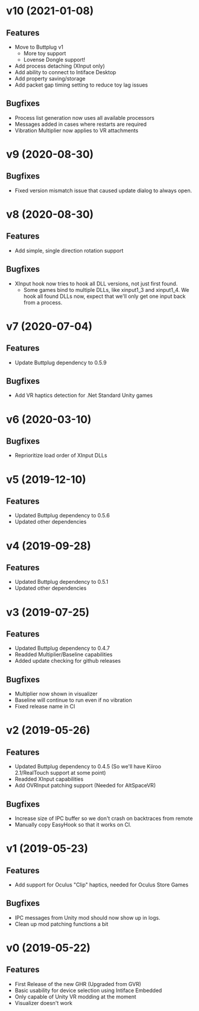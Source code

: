 # v10 (2021-01-08)

## Features

- Move to Buttplug v1
  - More toy support
  - Lovense Dongle support!
- Add process detaching (XInput only)
- Add ability to connect to Intiface Desktop
- Add property saving/storage
- Add packet gap timing setting to reduce toy lag issues

## Bugfixes

- Process list generation now uses all available processors
- Messages added in cases where restarts are required
- Vibration Multiplier now applies to VR attachments

# v9 (2020-08-30)

## Bugfixes

- Fixed version mismatch issue that caused update dialog to always
  open.

# v8 (2020-08-30)

## Features

- Add simple, single direction rotation support

## Bugfixes

- XInput hook now tries to hook all DLL versions, not just first
  found.
  - Some games bind to multiple DLLs, like xinput1_3 and xinput1_4. We
    hook all found DLLs now, expect that we'll only get one input back
    from a process.

# v7 (2020-07-04)

## Features

- Update Buttplug dependency to 0.5.9

## Bugfixes

- Add VR haptics detection for .Net Standard Unity games

# v6 (2020-03-10)

## Bugfixes

- Reprioritize load order of XInput DLLs

# v5 (2019-12-10)

## Features

- Updated Buttplug dependency to 0.5.6
- Updated other dependencies

# v4 (2019-09-28)

## Features

- Updated Buttplug dependency to 0.5.1
- Updated other dependencies

# v3 (2019-07-25)

## Features

- Updated Buttplug dependency to 0.4.7
- Readded Multiplier/Baseline capabilities
- Added update checking for github releases

## Bugfixes

- Multiplier now shown in visualizer
- Baseline will continue to run even if no vibration
- Fixed release name in CI

# v2 (2019-05-26)

## Features

- Updated Buttplug dependency to 0.4.5 (So we'll have Kiiroo
  2.1/RealTouch support at some point)
- Readded XInput capabilities
- Add OVRInput patching support (Needed for AltSpaceVR)

## Bugfixes

- Increase size of IPC buffer so we don't crash on backtraces from
  remote
- Manually copy EasyHook so that it works on CI.

# v1 (2019-05-23)

## Features

- Add support for Oculus "Clip" haptics, needed for Oculus Store Games

## Bugfixes

- IPC messages from Unity mod should now show up in logs.
- Clean up mod patching functions a bit

# v0 (2019-05-22)

## Features

- First Release of the new GHR (Upgraded from GVR)
- Basic usability for device selection using Intiface Embedded
- Only capable of Unity VR modding at the moment
- Visualizer doesn't work

